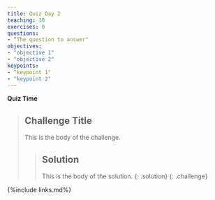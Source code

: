 ```yaml
---
title: Quiz Day 2
teaching: 30
exercises: 0
questions:
- “The question to answer"
objectives:  
- "objective 1"
- "objective 2"
keypoints:
- “keypoint 1"
- "keypoint 2"
---
```


**Quiz Time**

> ## Challenge Title
>
> This is the body of the challenge.
>
> > ## Solution
> >
> > This is the body of the solution.
> {: .solution}
{: .challenge}

{%include links.md%} 
